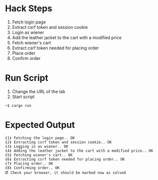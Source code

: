 # Hack Steps

1. Fetch login page
2. Extract csrf token and session cookie
3. Login as wiener
4. Add the leather jacket to the cart with a modified price
5. Fetch wiener's cart
6. Extract csrf token needed for placing order
7. Place order
8. Confirm order

# Run Script

1. Change the URL of the lab
2. Start script

```
~$ cargo run
```

# Expected Output

```
⦗1⦘ Fetching the login page.. OK
⦗2⦘ Extracting csrf token and session cookie.. OK
⦗3⦘ Logging in as wiener.. OK
⦗4⦘ Adding the leather jacket to the cart with a modified price.. OK
⦗5⦘ Fetching wiener's cart.. OK
⦗6⦘ Extracting csrf token needed for placing order.. OK
⦗7⦘ Placing order.. OK
⦗8⦘ Confirming order.. OK
🗹 Check your browser, it should be marked now as solved
```
